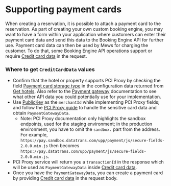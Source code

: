 # Supporting payment cards

When creating a reservation, it is possible to attach a payment card to the reservation.
As part of creating your own custom booking engine, you may want to have a form within your application where customers can enter their payment card data and send this data to the Booking Engine API for further use.
Payment card data can then be used by Mews for charging the customer.
To do that, some Booking Engine API operations support or require [Credit card data](../operations/reservation-groups.md#credit-card-data) in the request.

### Where to get `CreditCardData` values

* Confirm that the hotel or property supports PCI Proxy by checking the field [Payment card storage type](../operations/hotels.md#payment-card-storage-type) in the configuration data returned from [Get hotels](../operations/hotels.md#get-hotels).
Also refer to the [Payment gateway](../operations/hotels.md#payment-gateway) documentation to see what other API data you could potentially use for your implementation.
* Use [PublicKey](../operations/hotels.md#payment-gateway) as the `merchantId` while implementing PCI Proxy fields; and follow the [PCI Proxy guide](https://docs.pci-proxy.com/collect-and-store-cards/capture-iframes) to handle the sensitive card data and obtain `PaymentGatewayData`.
  * Note: PCI Proxy documentation only highlights the sandbox endpoints, used for the staging environment; in the production environment, you have to omit the `sandbox.` part from the address. For example, `https://pay.sandbox.datatrans.com/upp/payment/js/secure-fields-2.0.0.min.js` then becomes `https://pay.datatrans.com/upp/payment/js/secure-fields-2.0.0.min.js`.
* PCI Proxy service will return you a `transactionId` in the response which will be used as `PaymentGatewayData` inside [Credit card data](../operations/reservation-groups.md#credit-card-data).
* Once you have the `PaymentGatewayData`, you can create a payment card by providing [Credit card data](../operations/reservation-groups.md#credit-card-data) in the request body.

